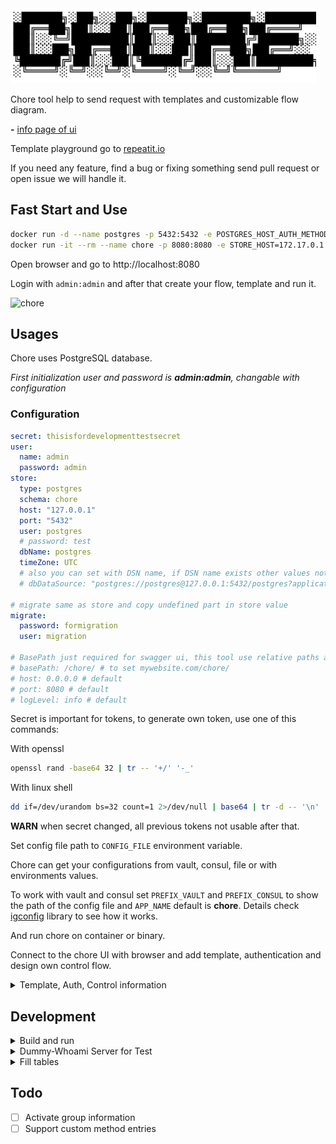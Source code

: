 <img src="docs/logo/chore.svg" height="120" />

Chore tool help to send request with templates and customizable flow diagram.

__-__ [info page of ui](docs/info/intro.md)

Template playground go to [repeatit.io](https://repeatit.io)

If you need any feature, find a bug or fixing something send pull request or open issue we will handle it.

## Fast Start and Use

```sh
docker run -d --name postgres -p 5432:5432 -e POSTGRES_HOST_AUTH_METHOD=trust postgres:14.5-alpine
docker run -it --rm --name chore -p 8080:8080 -e STORE_HOST=172.17.0.1 -e STORE_SCHEMA=public ghcr.io/worldline-go/chore:latest
```

Open browser and go to http://localhost:8080

Login with `admin:admin` and after that create your flow, template and run it.

![chore](./docs/info/chore.gif)

## Usages

Chore uses PostgreSQL database.

_First initialization user and password is **admin:admin**, changable with configuration_

### Configuration

```yaml
secret: thisisfordevelopmenttestsecret
user:
  name: admin
  password: admin
store:
  type: postgres
  schema: chore
  host: "127.0.0.1"
  port: "5432"
  user: postgres
  # password: test
  dbName: postgres
  timeZone: UTC
  # also you can set with DSN name, if DSN name exists other values not using
  # dbDataSource: "postgres://postgres@127.0.0.1:5432/postgres?application_name=testdb"

# migrate same as store and copy undefined part in store value
migrate:
  password: formigration
  user: migration

# BasePath just required for swagger ui, this tool use relative paths at all
# basePath: /chore/ # to set mywebsite.com/chore/
# host: 0.0.0.0 # default
# port: 8080 # default
# logLevel: info # default
```

Secret is important for tokens, to generate own token, use one of this commands:

With openssl
```sh
openssl rand -base64 32 | tr -- '+/' '-_'
```

With linux shell
```sh
dd if=/dev/urandom bs=32 count=1 2>/dev/null | base64 | tr -d -- '\n' | tr -- '+/' '-_'; echo
```

__WARN__ when secret changed, all previous tokens not usable after that.

Set config file path to `CONFIG_FILE` environment variable.

Chore can get your configurations from vault, consul, file or with environments values.

To work with vault and consul set `PREFIX_VAULT` and `PREFIX_CONSUL` to show the path of the config file and `APP_NAME` default is __chore__. Details check [igconfig](https://github.com/worldline-go/igconfig) library to see how it works.

And run chore on container or binary.

Connect to the chore UI with browser and add template, authentication and design own control flow.

<details><summary>Template, Auth, Control information</summary>

### Template

Template is a text file format. `Go template` and `sprig` functions supported.

For example using some functions and flow inside of template.

```
ID: {{uuidv4}}
Name: {{.name | b64enc}}
{{if eq .name "golang" }}
Link: DeepCore
{{end}}

{{- range .specs}}
{{.name}} {{repeat .point "⭐"}}
{{- end}}
```

In here `name` is a key of a map or struct and it print value.

For testing in a playground try [repeatit.io](https://repeatit.io), this webapp developed by us.

### Auth

This give us information about secret headers after that use with request flow node.

With basic-auth(username and password) use this header `Authorization: Basic <base64 username:password>` but in 2FA status this cannot work so use Bearer Token(personal access token PAT) most of cases or ask IT to get new user which can work with api.

With Personal access token, generate token in the profile page and use with `Authorization: Bearer <TOKEN>`.

### Control

Flow diagram to create your algorithm in UI.

To start flow send request `/send` endpoint as POST request.  
Server will check __endpoint__ and __control__ values with your __JSON/YAML__ payload.

Example: (generate token in token section of chore)

```sh
curl -X POST -H "Authorization: Bearer ${TOKEN}" -d 'name: deepcore' "http://localhost:8080/api/v1/send?control=try&endpoint=test"
```

Or you can send as json value `-d '{"name":"deepcore"}'`

Or send file directly, (when sending yaml format always use binary format due to yaml has new line and ascii format not hold that values)

```sh
curl -X POST -H "Authorization: Bearer ${TOKEN}" --data-binary @values.yml "http://localhost:8080/api/v1/send?control=try&endpoint=test"
```

</details>

## Development

<details><summary>Build and run</summary>

### Run

Required services (PostgreSQL) before to run.

```sh
cd _example/chore
docker-compose up
# for close run
# docker-compose down
```

Run command
```sh
# ./build.sh --run
# config file can be TOML, YAML or JSON
export CONFIG_FILE=_example/config/config.yml
go run cmd/chore/main.go
```

Frontend
```sh
cd _web
pnpm run dev -- --host
```

After this step just go to the `localhost:3000` address.

__NOTE__ frontend(`localhost:3000`) has proxy and `/api` path request goes to the server.

### Build

#### Build with goreleaser

```sh
goreleaser release --snapshot --rm-dist
```

### Build with script

Generate swagger (don't need if you didn't change related codes)
```sh
./build.sh --swag
```

Build project to generate binary
```sh
./build.sh --build-all
```

Build docker

```sh
./build.sh --docker-build
```

Run image
```sh
# run postgres before to start
# to get latest build image name
IMAGE_NAME=$(./build.sh --docker-name)
docker run -it --rm --name="chore" -p 8080:8080 \
  --add-host=postgres:$(docker network inspect bridge | grep Gateway | tr -d '" ' | cut -d ":" -f2) \
  -v ${PWD}/_example/config/docker.yml:/etc/chore.yml \
  ${IMAGE_NAME}
```

</details>

<details><summary>Dummy-Whoami Server for Test</summary>

```sh
docker run --rm -it --name="whoami" -p 9090:80 traefik/whoami
```

</details>

<details><summary>Fill tables</summary>

Use chore's record script to download/opload operation

Before to run script export __JWT_KEY__ variable with own chore token.

Change `-h` (help) parameter to any arguments of the shell script.

```sh
export JWT_KEY=""
curl -fksSL https://raw.githubusercontent.com/worldline-go/chore/main/data/record.sh | bash -s -- -h
```

Or first download it and after run.

```sh
curl -O -fksSL https://raw.githubusercontent.com/worldline-go/chore/main/data/record.sh && chmod +x record.sh
```

Example arguments
```sh
# download just one item
--url http://localhost:8080 --mode download --auth jira
# update all auths, controls and templates files
--url http://localhost:8080 --mode download --auths --controls --templates
# upload all auths folder
--url http://localhost:8080 --mode upload --auths
# upload just one item
--url http://localhost:8080 --mode upload --template confluence/ter
```

Get temporary JWT key with username and password

```sh
export JWT_KEY="$(curl -fksSL -u admin:admin http://localhost:8080/api/v1/login?raw=true)"
```

</details>

## Todo

- [ ] Activate group information
- [ ] Support custom method entries
